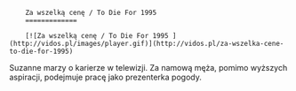 
        Za wszelką cenę / To Die For 1995 
        =============
        
        [![Za wszelką cenę / To Die For 1995 ](http://vidos.pl/images/player.gif)](http://vidos.pl/za-wszelka-cene-to-die-for-1995)
        
        
 Suzanne marzy o karierze w telewizji. Za namową męża, pomimo wyższych aspiracji, podejmuje pracę jako prezenterka pogody.
    